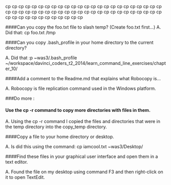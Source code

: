 cp cp cp cp cp cp cp cp cp cp
cp cp cp cp cp cp cp cp cp cp
cp cp cp cp cp cp cp cp cp cp
cp cp cp cp cp cp cp cp cp cp
cp cp cp cp cp cp cp cp cp cp
cp cp cp cp cp cp cp cp cp cp

####Can you copy the foo.txt file to slash temp?  (Create foo.txt first...)
A. Did that: cp foo.txt /tmp

####Can you copy .bash_profile in your home directory to the current directory?

A. Did that :p ~was3/.bash_profile ~/workspace/davinci_coders_t2_2014/learn_command_line_exercises/chapter_10/

####Add a comment to the Readme.md that explains what Robocopy is...

A. Robocopy is file replication command used in the Windows platform.


###Do more :
#### Use the cp -r command to copy more directories with files in them.

A. Using the cp -r command I copied the files and directories that were in the temp directory into the copy_temp directory.

####Copy a file to your home directory or desktop.

A. Is did this using the command: cp iamcool.txt ~was3/Desktop/

####Find these files in your graphical user interface and open them in a text editor.

A. Found the file on my desktop using command F3 and then right-click on it to open TextEdit.
